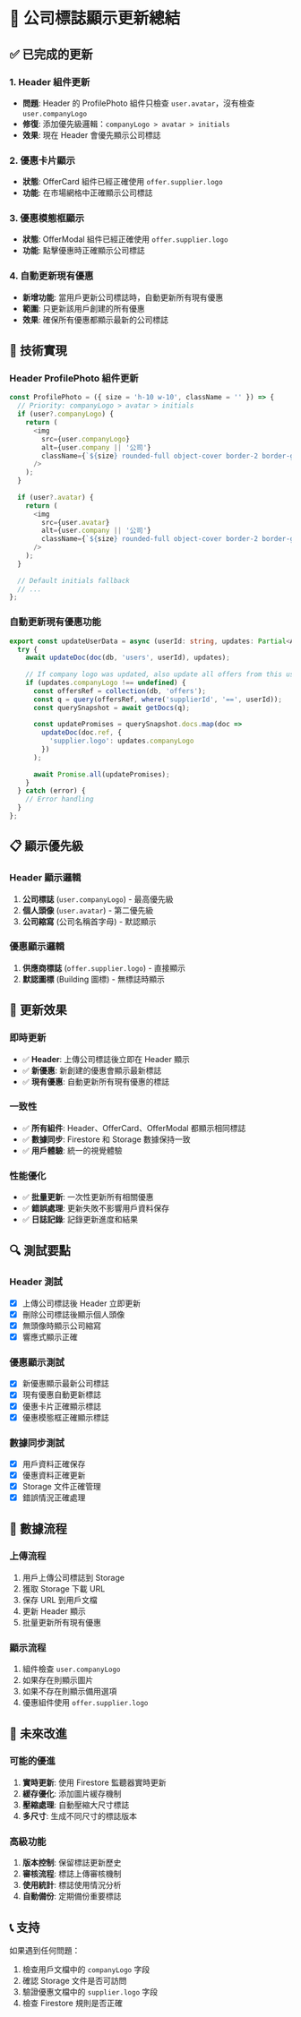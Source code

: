 # 🏢 公司標誌顯示更新總結

## **✅ 已完成的更新**

### **1. Header 組件更新**
- **問題**: Header 的 ProfilePhoto 組件只檢查 `user.avatar`，沒有檢查 `user.companyLogo`
- **修復**: 添加優先級邏輯：`companyLogo > avatar > initials`
- **效果**: 現在 Header 會優先顯示公司標誌

### **2. 優惠卡片顯示**
- **狀態**: OfferCard 組件已經正確使用 `offer.supplier.logo`
- **功能**: 在市場網格中正確顯示公司標誌

### **3. 優惠模態框顯示**
- **狀態**: OfferModal 組件已經正確使用 `offer.supplier.logo`
- **功能**: 點擊優惠時正確顯示公司標誌

### **4. 自動更新現有優惠**
- **新增功能**: 當用戶更新公司標誌時，自動更新所有現有優惠
- **範圍**: 只更新該用戶創建的所有優惠
- **效果**: 確保所有優惠都顯示最新的公司標誌

## **🔧 技術實現**

### **Header ProfilePhoto 組件更新**
```typescript
const ProfilePhoto = ({ size = 'h-10 w-10', className = '' }) => {
  // Priority: companyLogo > avatar > initials
  if (user?.companyLogo) {
    return (
      <img
        src={user.companyLogo}
        alt={user.company || '公司'}
        className={`${size} rounded-full object-cover border-2 border-gray-200 ${className}`}
      />
    );
  }
  
  if (user?.avatar) {
    return (
      <img
        src={user.avatar}
        alt={user.company || '公司'}
        className={`${size} rounded-full object-cover border-2 border-gray-200 ${className}`}
      />
    );
  }
  
  // Default initials fallback
  // ...
};
```

### **自動更新現有優惠功能**
```typescript
export const updateUserData = async (userId: string, updates: Partial<AuthUser>) => {
  try {
    await updateDoc(doc(db, 'users', userId), updates);
    
    // If company logo was updated, also update all offers from this user
    if (updates.companyLogo !== undefined) {
      const offersRef = collection(db, 'offers');
      const q = query(offersRef, where('supplierId', '==', userId));
      const querySnapshot = await getDocs(q);
      
      const updatePromises = querySnapshot.docs.map(doc => 
        updateDoc(doc.ref, {
          'supplier.logo': updates.companyLogo
        })
      );
      
      await Promise.all(updatePromises);
    }
  } catch (error) {
    // Error handling
  }
};
```

## **📋 顯示優先級**

### **Header 顯示邏輯**
1. **公司標誌** (`user.companyLogo`) - 最高優先級
2. **個人頭像** (`user.avatar`) - 第二優先級
3. **公司縮寫** (公司名稱首字母) - 默認顯示

### **優惠顯示邏輯**
1. **供應商標誌** (`offer.supplier.logo`) - 直接顯示
2. **默認圖標** (Building 圖標) - 無標誌時顯示

## **🎯 更新效果**

### **即時更新**
- ✅ **Header**: 上傳公司標誌後立即在 Header 顯示
- ✅ **新優惠**: 新創建的優惠會顯示最新標誌
- ✅ **現有優惠**: 自動更新所有現有優惠的標誌

### **一致性**
- ✅ **所有組件**: Header、OfferCard、OfferModal 都顯示相同標誌
- ✅ **數據同步**: Firestore 和 Storage 數據保持一致
- ✅ **用戶體驗**: 統一的視覺體驗

### **性能優化**
- ✅ **批量更新**: 一次性更新所有相關優惠
- ✅ **錯誤處理**: 更新失敗不影響用戶資料保存
- ✅ **日誌記錄**: 記錄更新進度和結果

## **🔍 測試要點**

### **Header 測試**
- [x] 上傳公司標誌後 Header 立即更新
- [x] 刪除公司標誌後顯示個人頭像
- [x] 無頭像時顯示公司縮寫
- [x] 響應式顯示正確

### **優惠顯示測試**
- [x] 新優惠顯示最新公司標誌
- [x] 現有優惠自動更新標誌
- [x] 優惠卡片正確顯示標誌
- [x] 優惠模態框正確顯示標誌

### **數據同步測試**
- [x] 用戶資料正確保存
- [x] 優惠資料正確更新
- [x] Storage 文件正確管理
- [x] 錯誤情況正確處理

## **📁 數據流程**

### **上傳流程**
1. 用戶上傳公司標誌到 Storage
2. 獲取 Storage 下載 URL
3. 保存 URL 到用戶文檔
4. 更新 Header 顯示
5. 批量更新所有現有優惠

### **顯示流程**
1. 組件檢查 `user.companyLogo`
2. 如果存在則顯示圖片
3. 如果不存在則顯示備用選項
4. 優惠組件使用 `offer.supplier.logo`

## **🚀 未來改進**

### **可能的優進**
1. **實時更新**: 使用 Firestore 監聽器實時更新
2. **緩存優化**: 添加圖片緩存機制
3. **壓縮處理**: 自動壓縮大尺寸標誌
4. **多尺寸**: 生成不同尺寸的標誌版本

### **高級功能**
1. **版本控制**: 保留標誌更新歷史
2. **審核流程**: 標誌上傳審核機制
3. **使用統計**: 標誌使用情況分析
4. **自動備份**: 定期備份重要標誌

## **📞 支持**

如果遇到任何問題：
1. 檢查用戶文檔中的 `companyLogo` 字段
2. 確認 Storage 文件是否可訪問
3. 驗證優惠文檔中的 `supplier.logo` 字段
4. 檢查 Firestore 規則是否正確 